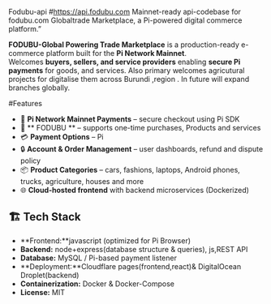Fodubu-api
#https://api.fodubu.com
Mainnet-ready api-codebase for fodubu.com Globaltrade Marketplace, a Pi-powered digital commerce platform.”

**FODUBU-Global Powering Trade Marketplace** is a production-ready e-commerce platform built for the **Pi Network Mainnet**.  
Welcomes **buyers, sellers, and service providers** enabling **secure Pi payments** for goods, and services.
Also primary welcomes agricutural projects for digitalise them across Burundi ,region .
In future will expand branches globally.

#Features
* 🔑 **Pi Network Mainnet Payments** – secure checkout using Pi SDK  
* 🛒 ** FODUBU ** – supports  one-time purchases, Products and services  
* 💳 **Payment Options** – Pi  
* 🔒 **Account & Order Management** – user dashboards, refund and dispute policy  
* 📦 **Product Categories** – cars, fashions, laptops, Android phones, trucks, agriculture, houses and more  
* 🌐 **Cloud-hosted frontend** with backend microservices (Dockerized)

## 🏗️ Tech Stack
* **Frontend:**javascript (optimized for Pi Browser)  
* **Backend:** node+express(database structure & queries), js,REST API  
* **Database:** MySQL / Pi-based payment listener  
* **Deployment:**Cloudflare pages(frontend,react)& DigitalOcean Droplet(backend)  
* **Containerization:** Docker & Docker-Compose  
* **License:** MIT  
